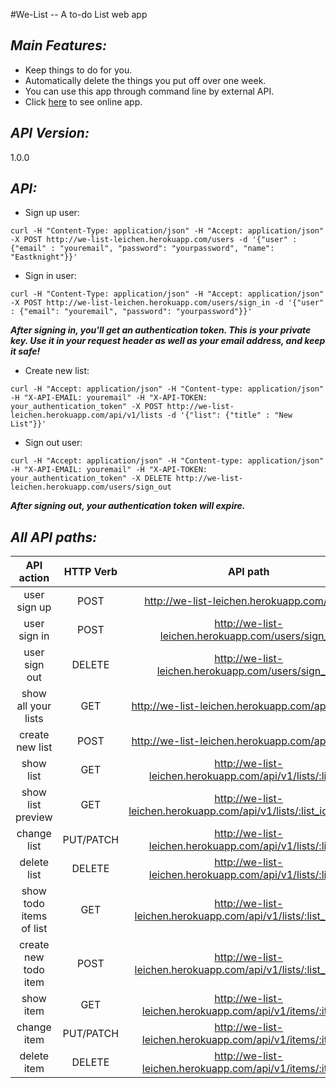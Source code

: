 #We-List -- A to-do List web app

*Main Features:*
--------------

- Keep things to do for you.
- Automatically delete the things you put off over one week.
- You can use this app through command line by external API.
- Click [here](http://we-list-leichen.herokuapp.com/) to see online app.

*API Version:*
--------------

1.0.0

*API:*
--------------

- Sign up user:
```
curl -H "Content-Type: application/json" -H "Accept: application/json" -X POST http://we-list-leichen.herokuapp.com/users -d '{"user" : {"email" : "youremail", "password": "yourpassword", "name": "Eastknight"}}'
```

- Sign in user:
```
curl -H "Content-Type: application/json" -H "Accept: application/json" -X POST http://we-list-leichen.herokuapp.com/users/sign_in -d '{"user" : {"email": "youremail", "password": "yourpassword"}}'
```
***After signing in, you'll get an authentication token. This is your private key. Use it in your request header as well as your email address, and keep it safe!***

- Create new list:
```
curl -H "Accept: application/json" -H "Content-type: application/json" -H "X-API-EMAIL: youremail" -H "X-API-TOKEN: your_authentication_token" -X POST http://we-list-leichen.herokuapp.com/api/v1/lists -d '{"list": {"title" : "New List"}}'
```

- Sign out user:
```
curl -H "Accept: application/json" -H "Content-type: application/json" -H "X-API-EMAIL: youremail" -H "X-API-TOKEN: your_authentication_token" -X DELETE http://we-list-leichen.herokuapp.com/users/sign_out
```
***After signing out, your authentication token will expire.***


*All API paths:*
------------------

| API action              | HTTP Verb | API path                                                           |
|:-----------------------:|:---------:|:------------------------------------------------------------------:|
| user sign up            | POST      | http://we-list-leichen.herokuapp.com/users                         |
| user sign in            | POST      | http://we-list-leichen.herokuapp.com/users/sign_in                 |
| user sign out           | DELETE    | http://we-list-leichen.herokuapp.com/users/sign_out                |
| show all your lists     | GET       | http://we-list-leichen.herokuapp.com/api/v1/lists                  |
| create new list         | POST      | http://we-list-leichen.herokuapp.com/api/v1/lists                  |
| show list               | GET       | http://we-list-leichen.herokuapp.com/api/v1/lists/:list_id         |
| show list preview       | GET       | http://we-list-leichen.herokuapp.com/api/v1/lists/:list_id/preview |
| change list             | PUT/PATCH | http://we-list-leichen.herokuapp.com/api/v1/lists/:list_id         |
| delete list             | DELETE    | http://we-list-leichen.herokuapp.com/api/v1/lists/:list_id         |
| show todo items of list | GET       | http://we-list-leichen.herokuapp.com/api/v1/lists/:list_id/items   |
| create new todo item    | POST      | http://we-list-leichen.herokuapp.com/api/v1/lists/:list_id/items   |
| show item               | GET       | http://we-list-leichen.herokuapp.com/api/v1/items/:item_id         |
| change item             | PUT/PATCH | http://we-list-leichen.herokuapp.com/api/v1/items/:item_id         |
| delete item             | DELETE    | http://we-list-leichen.herokuapp.com/api/v1/items/:item_id         |

